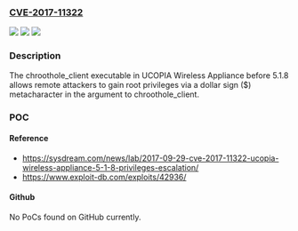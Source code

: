 ### [CVE-2017-11322](https://cve.mitre.org/cgi-bin/cvename.cgi?name=CVE-2017-11322)
![](https://img.shields.io/static/v1?label=Product&message=n%2Fa&color=blue)
![](https://img.shields.io/static/v1?label=Version&message=n%2Fa&color=blue)
![](https://img.shields.io/static/v1?label=Vulnerability&message=n%2Fa&color=brighgreen)

### Description

The chroothole_client executable in UCOPIA Wireless Appliance before 5.1.8 allows remote attackers to gain root privileges via a dollar sign ($) metacharacter in the argument to chroothole_client.

### POC

#### Reference
- https://sysdream.com/news/lab/2017-09-29-cve-2017-11322-ucopia-wireless-appliance-5-1-8-privileges-escalation/
- https://www.exploit-db.com/exploits/42936/

#### Github
No PoCs found on GitHub currently.

